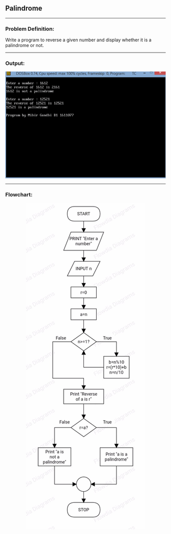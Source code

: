 ## Palindrome 

-----------------------------------------
### Problem Definition:
Write a program to reverse a given number and display whether it is a palindrome or not.

------------------------------------------
### Output:
<p align="center">
    <img src="./output.png">
</p>

------------------------------------------
### Flowchart:

<p align="center">
 <img src="./flowchart.jpg" alt="Flowchart">
</p>
